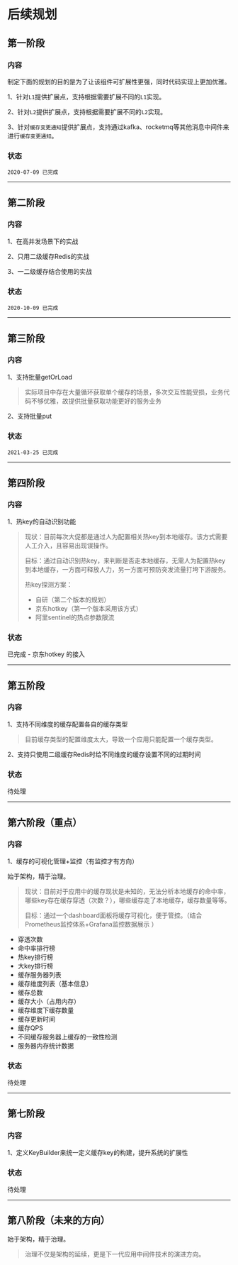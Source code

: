 # 后续规划

## 第一阶段

### 内容

制定下面的规划的目的是为了让该组件可扩展性更强，同时代码实现上更加优雅。

1、针对`L1`提供扩展点，支持根据需要扩展不同的`L1`实现。

2、针对`L2`提供扩展点，支持根据需要扩展不同的`L2`实现。

3、针对`缓存变更通知`提供扩展点，支持通过kafka、rocketmq等其他消息中间件来进行`缓存变更通知`。

### 状态
`2020-07-09 已完成`


---
## 第二阶段

### 内容
1、在高并发场景下的实战

2、只用二级缓存Redis的实战

3、一二级缓存结合使用的实战

### 状态
`2020-10-09 已完成`

---
## 第三阶段

### 内容
1、支持批量getOrLoad
> 实际项目中存在大量循环获取单个缓存的场景，多次交互性能受损，业务代码不够优雅，故提供批量获取功能更好的服务业务

2、支持批量put


### 状态
`2021-03-25 已完成`

---
## 第四阶段

### 内容
1、热key的自动识别功能
> 现状：目前每次大促都是通过人为配置相关热key到本地缓存。该方式需要人工介入，且容易出现误操作。
> 
> 目标：通过自动识别热key，来判断是否走本地缓存，无需人为配置热key到本地缓存，一方面可释放人力，另一方面可预防突发流量打垮下游服务。
> 
> 热key探测方案：
> - 自研（第二个版本的规划）
> - 京东hotkey（第一个版本采用该方式）
> - 阿里sentinel的热点参数限流


### 状态
已完成 - 京东hotkey 的接入


---
## 第五阶段

### 内容
1、支持不同维度的缓存配置各自的缓存类型
> 目前缓存类型的配置维度太大，导致一个应用只能配置一个缓存类型。

2、支持只使用二级缓存Redis时给不同维度的缓存设置不同的过期时间

### 状态
待处理



---
## 第六阶段（重点）

### 内容
1、缓存的可视化管理+监控（有监控才有方向）

始于架构，精于治理。

> 现状：目前对于应用中的缓存现状是未知的，无法分析本地缓存的命中率，哪些key存在缓存穿透（次数？），哪些缓存走了本地缓存，缓存数量等等。
> 
> 目标：通过一个dashboard面板将缓存可视化，便于管控。（结合Prometheus监控体系+Grafana监控数据展示 ）

- 穿透次数
- 命中率排行榜
- 热key排行榜
- 大key排行榜
- 缓存服务器列表
- 缓存维度列表（基本信息）
- 缓存总数
- 缓存大小（占用内存）
- 缓存维度下缓存数量
- 缓存更新时间
- 缓存QPS
- 不同缓存服务器上缓存的一致性检测
- 服务器内存统计数据

### 状态
待处理

---
## 第七阶段

### 内容
1、定义KeyBuilder来统一定义缓存key的构建，提升系统的扩展性


### 状态
待处理


---
## 第八阶段（未来的方向）
始于架构，精于治理。
> 治理不仅是架构的延续，更是下一代应用中间件技术的演进方向。